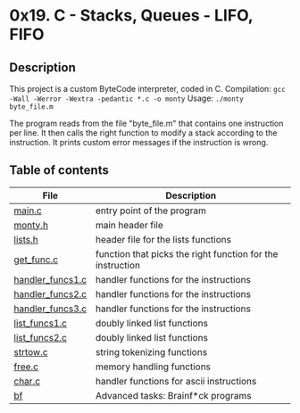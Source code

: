 # 0x19. C - Stacks, Queues - LIFO, FIFO

## Description

This project is a custom ByteCode interpreter, coded in C.
Compilation:
```gcc -Wall -Werror -Wextra -pedantic *.c -o monty```
Usage:
```./monty byte_file.m```

The program reads from the file "byte_file.m" that contains one instruction per line.
It then calls the right function to modify a stack according to the instruction.
It prints custom error messages if the instruction is wrong.

## Table of contents

File | Description
---- | -----------
[main.c](./main.c) | entry point of the program
[monty.h](./monty.h) | main header file
[lists.h](./lists.h) | header file for the lists functions
[get_func.c](./get_func.c) | function that picks the right function for the instruction
[handler_funcs1.c](./handler_funcs1.c) | handler functions for the instructions
[handler_funcs2.c](./handler_funcs2.c) | handler functions for the instructions
[handler_funcs3.c](./handler_funcs3.c) | handler functions for the instructions
[list_funcs1.c](./list_funcs1.c) | doubly linked list functions
[list_funcs2.c](./list_funcs2.c) | doubly linked list functions
[strtow.c](./strtow.c) | string tokenizing functions
[free.c](./free.c) | memory handling functions
[char.c](./char.c) | handler functions for ascii instructions
[bf](./bf) | Advanced tasks: Brainf*ck programs

